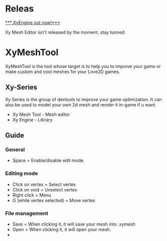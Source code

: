 # Releas
[***
XyEngine out now!***](https://github.com/IUrixl/Xy-Engine, "Direct link")

Xy Mesh Editor isn't released by the moment, stay tunned.


# XyMeshTool
XyMeshTool is the tool whose target is to help you to improve your game or make custom and cool meshes for your Love2D games.

## Xy-Series
Xy Series is the group of devtools to improve your game optimization. It can also be used to model your own 2d mesh and render it in-game if u want.
  - Xy Mesh Tool - Mesh editor
  - Xy Engine - Library

## Guide
### General
  - Space = Enable/disable edit mode.

### Editing mode
  - Click on vertex = Select vertex
  - Click on void = Unselect vertex
  - Right click = Menu
  - G (while vertex selected) = Move vertex

### File management
  - Save = When clicking it, it will save your mesh into .xymesh
  - Open = When clicking it, it will open your mesh.
  - 
